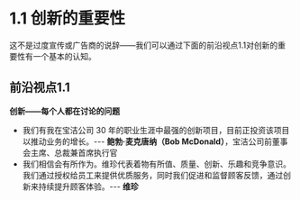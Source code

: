 # 1.1 创新的重要性

这不是过度宣传或广告商的说辞——我们可以通过下面的前沿视点1.1对创新的重要性有一个基本的认知。

## 前沿视点1.1

**创新——每个人都在讨论的问题**

* 我们有我在宝洁公司 30 年的职业生涯中最强的创新项目，目前正投资该项目以推动业务的增长。--- **鲍勃·麦克唐纳（Bob McDonald）**，宝洁公司前董事会主席、总裁兼首席执行官
* 我们相信会有所作为。维珍代表着物有所值、质量、创新、乐趣和竞争意识。我们通过授权给员工来提供优质服务，同时我们促进和监督顾客反馈，通过创新来持续提升顾客体验。--- **维珍**
